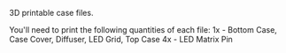 3D printable case files.

You'll need to print the following quantities of each file:
1x - Bottom Case, Case Cover, Diffuser, LED Grid, Top Case
4x - LED Matrix Pin
